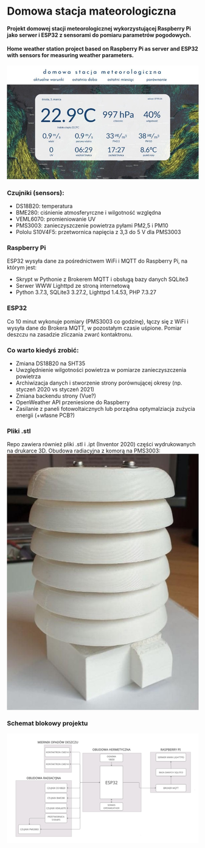 # Domowa stacja mateorologiczna

#### Projekt domowej stacji meteorologicznej wykorzystującej Raspberry Pi jako serwer i ESP32 z sensorami do pomiaru parametrów pogodowych.
#### Home weather station project based on Raspberry Pi as server and ESP32 with sensors for measuring weather parameters.

![widokGłówny](Images/mainView.jpg)

### Czujniki (sensors):
* DS18B20: temperatura
* BME280: ciśnienie atmosferyrczne i wilgotność względna
* VEML6070: promieniowanie UV
* PMS3003: zanieczyszczenie powietrza pyłami PM2,5 i PM10
* Pololu S10V4F5: przetwornica napięcia z 3,3 do 5 V dla PMS3003

### Raspberry Pi
ESP32 wysyła dane za pośrednictwem WiFi i MQTT do Raspberry Pi, na którym jest:
* Skrypt w Pythonie z Brokerem MQTT i obsługą bazy danych SQLite3
* Serwer WWW Lighttpd ze stroną internetową
* Python 3.7.3, SQLite3 3.27.2, Lighttpd 1.4.53, PHP 7.3.27

### ESP32
Co 10 minut wykonuje pomiary (PMS3003 co godzinę), łączy się z WiFi i wysyła dane do Brokera MQTT, w pozostałym czasie uśpione. Pomiar deszczu na zasadzie zliczania zwarć kontaktronu.

### Co warto kiedyś zrobić:
* Zmiana DS18B20 na SHT35
* Uwzględnienie wilgotności powietrza w pomiarze zanieczyszczenia powietrza
* Archiwizacja danych i stworzenie strony porównującej okresy (np. styczeń 2020 vs styczeń 2021)
* Zmiana backendu strony (Vue?)
* OpenWeather API przeniesione do Raspberry
* Zasilanie z paneli fotowoltaicznych lub porządna optymalziacja zużycia energii (+własne PCB?)


### Pliki .stl
Repo zawiera również pliki .stl i .ipt (Inventor 2020) części wydrukowanych na drukarce 3D. Obudowa radiacyjna z komorą na PMS3003:
![obudowa](Images/case.jpg)

### Schemat blokowy projektu
![schematBlokowy](Images/flowchart.jpg)
